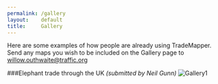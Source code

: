 ```yaml
---
permalink: /gallery
layout:    default
title:     Gallery
---
```

Here are some examples of how people are already using TradeMapper. Send any maps you wish to be included on the Gallery page to willow.outhwaite@traffic.org

###Elephant trade through the UK *(submitted by Neil Gunn)*
![Gallery1](https://cloud.githubusercontent.com/assets/9199843/5820063/662101ea-a0ba-11e4-9767-5165e706098f.png "Gallery1")


